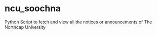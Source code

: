 # ncu_soochna
Python Script to fetch and view all the notices or announcements of The Northcap University
